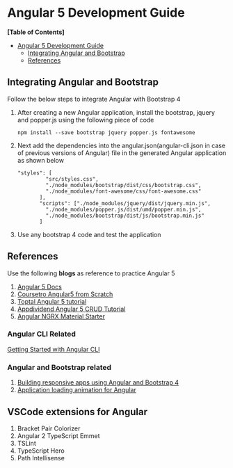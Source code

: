 # Angular 5 Development Guide

**[Table of Contents]**
 - [Angular 5 Development Guide](#angular-5-development-guide)
	 -  [Integrating Angular and Bootstrap](#integrating-angular-and-bootstrap)
	 - [References](#references)

##  Integrating Angular and Bootstrap
Follow the below steps to integrate Angular with Bootstrap 4
 1. After creating a new Angular application, install the bootstrap, jquery and popper.js using the following piece of code
	 ```
	 npm install --save bootstrap jquery popper.js fontawesome
	```
 2. Next add the dependencies into the angular.json(angular-cli.json in case of previous versions of Angular) file in the generated Angular application as shown below
	 ```
	 "styles": [
              "src/styles.css",
              "./node_modules/bootstrap/dist/css/bootstrap.css",
              "./node_modules/font-awesome/css/font-awesome.css"
            ],
            "scripts": ["./node_modules/jquery/dist/jquery.min.js",
              "./node_modules/popper.js/dist/umd/popper.min.js",
              "./node_modules/bootstrap/dist/js/bootstrap.min.js"
            ]
	 ```
 4. Use any bootstrap 4 code and test the application 


## References
Use the following **blogs** as reference to practice Angular 5 

 1. [Angular 5 Docs](https://angular.io/)
 2. [Coursetro Angular5 from Scratch](https://coursetro.com/courses/19/Learn-Angular-5-from-Scratch---Angular-5-Tutorial)
 3. [Toptal Angular 5 tutorial](https://www.toptal.com/angular/angular-5-tutorial)
 4. [Appdividend Angular 5 CRUD Tutorial](https://appdividend.com/2018/01/21/angular-5-crud-tutorial-example-scratch/)
 5. [Angular NGRX Material Starter](https://github.com/tomastrajan/angular-ngrx-material-starter)

### Angular CLI Related
[Getting Started with Angular CLI](https://www.intertech.com/Blog/angular-tutorial-getting-started-with-the-angular-cli/)

### Angular and Bootstrap related
1. [Building responsive apps using Angular and Bootstrap 4](https://medium.com/@tomastrajan/how-to-build-responsive-layouts-with-bootstrap-4-and-angular-6-cfbb108d797b)
2. [Application loading animation for Angular](https://medium.com/@tomastrajan/how-to-style-angular-application-loading-with-angular-cli-like-a-boss-cdd4f5358554)


## VSCode extensions for Angular
1. Bracket Pair Colorizer
2. Angular 2 TypeScript Emmet
3. TSLint
4. TypeScript Hero
5. Path Intellisense
